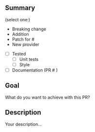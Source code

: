 ## Summary

(select one:)
* Breaking change
* Addition
* Patch for #
* New provider

- [ ] Tested
  - [ ] Unit tests
  - [ ] Style
- [ ] Documentation (PR # )

## Goal

What do you want to achieve with this PR?

## Description

Your description...

